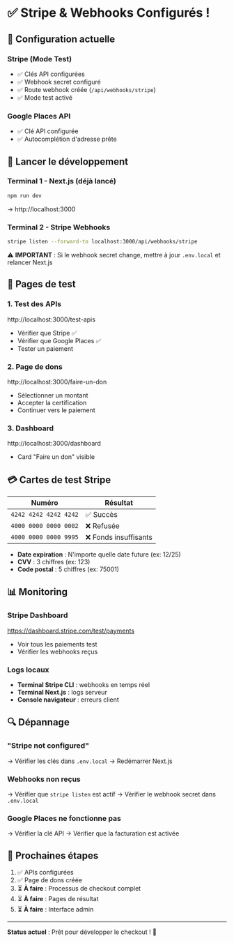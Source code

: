 # ✅ Stripe & Webhooks Configurés !

## 🎉 Configuration actuelle

### Stripe (Mode Test)
- ✅ Clés API configurées
- ✅ Webhook secret configuré
- ✅ Route webhook créée (`/api/webhooks/stripe`)
- ✅ Mode test activé

### Google Places API
- ✅ Clé API configurée
- ✅ Autocomplétion d'adresse prête

## 🚀 Lancer le développement

### Terminal 1 - Next.js (déjà lancé)
```bash
npm run dev
```
→ http://localhost:3000

### Terminal 2 - Stripe Webhooks
```bash
stripe listen --forward-to localhost:3000/api/webhooks/stripe
```
⚠️ **IMPORTANT** : Si le webhook secret change, mettre à jour `.env.local` et relancer Next.js

## 🧪 Pages de test

### 1. Test des APIs
http://localhost:3000/test-apis
- Vérifier que Stripe ✅
- Vérifier que Google Places ✅
- Tester un paiement

### 2. Page de dons
http://localhost:3000/faire-un-don
- Sélectionner un montant
- Accepter la certification
- Continuer vers le paiement

### 3. Dashboard
http://localhost:3000/dashboard
- Card "Faire un don" visible

## 💳 Cartes de test Stripe

| Numéro | Résultat |
|--------|----------|
| `4242 4242 4242 4242` | ✅ Succès |
| `4000 0000 0000 0002` | ❌ Refusée |
| `4000 0000 0000 9995` | ❌ Fonds insuffisants |

- **Date expiration** : N'importe quelle date future (ex: 12/25)
- **CVV** : 3 chiffres (ex: 123)
- **Code postal** : 5 chiffres (ex: 75001)

## 📊 Monitoring

### Stripe Dashboard
https://dashboard.stripe.com/test/payments
- Voir tous les paiements test
- Vérifier les webhooks reçus

### Logs locaux
- **Terminal Stripe CLI** : webhooks en temps réel
- **Terminal Next.js** : logs serveur
- **Console navigateur** : erreurs client

## 🔍 Dépannage

### "Stripe not configured"
→ Vérifier les clés dans `.env.local`
→ Redémarrer Next.js

### Webhooks non reçus
→ Vérifier que `stripe listen` est actif
→ Vérifier le webhook secret dans `.env.local`

### Google Places ne fonctionne pas
→ Vérifier la clé API
→ Vérifier que la facturation est activée

## 📝 Prochaines étapes

1. ✅ APIs configurées
2. ✅ Page de dons créée
3. ⏳ **À faire** : Processus de checkout complet
4. ⏳ **À faire** : Pages de résultat
5. ⏳ **À faire** : Interface admin

---

**Status actuel** : Prêt pour développer le checkout ! 🚀